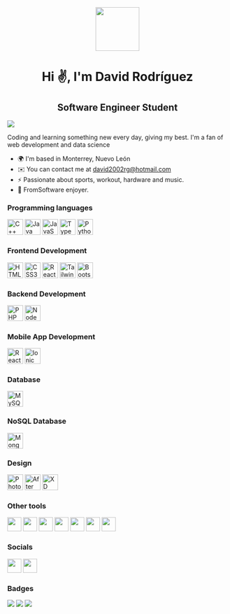 <div class="content">
  <div class="top-div" align="center">
  <img class="top-gif" src="https://media.giphy.com/media/Vf3ZKdillTMOOaOho0/giphy.gif" width="100" height="100"/>

  <h1 align="center">Hi ✌️, I'm David Rodríguez</h1>

  <h2 align="center">Software Engineer Student</h2>
  </div>

  ![](https://komarev.com/ghpvc/?username=Davvii1&color=blueviolet)

  Coding and learning something new every day, giving my best. I'm a fan of web development and data science

  - 🌍  I'm based in Monterrey, Nuevo León
  - ✉️  You can contact me at [david2002rg@hotmail.com](mailto:david2002rg@hotmail.com)
  - ⚡️  Passionate about sports, workout, hardware and music.
  - 👾  FromSoftware enjoyer.

  ### Programming languages
  <p align="left">
  <a href="https://docs.microsoft.com/en-us/cpp/?view=msvc-170" target="_blank" rel="noreferrer"><img src="https://raw.githubusercontent.com/danielcranney/readme-generator/main/public/icons/skills/cplusplus-colored.svg" width="36" height="36" alt="C++" /></a>
  <a href="https://www.java.com/en/" target="_blank" rel="noreferrer"><img src="https://www.svgrepo.com/show/184143/java.svg" width="36" height="36" alt="Java" /></a>
  <a href="https://developer.mozilla.org/en-US/docs/Web/JavaScript" target="_blank" rel="noreferrer"><img src="https://raw.githubusercontent.com/danielcranney/readme-generator/main/public/icons/skills/javascript-colored.svg" width="36" height="36" alt="JavaScript" /></a>
  <a href="https://www.typescriptlang.org/" target="_blank" rel="noreferrer"><img src="https://upload.wikimedia.org/wikipedia/commons/thumb/4/4c/Typescript_logo_2020.svg/512px-Typescript_logo_2020.svg.png" width="36" height="36" alt="TypeScript" /></a>
  <a href="https://www.python.org/" target="_blank" rel="noreferrer"><img src="https://raw.githubusercontent.com/danielcranney/readme-generator/main/public/icons/skills/python-colored.svg" width="36" height="36" alt="Python" /></a>
  
  ### Frontend Development
  <a href="https://developer.mozilla.org/en-US/docs/Glossary/HTML5" target="_blank" rel="noreferrer"><img src="https://raw.githubusercontent.com/danielcranney/readme-generator/main/public/icons/skills/html5-colored.svg" width="36" height="36" alt="HTML5" /></a>
  <a href="https://www.w3.org/TR/CSS/#css" target="_blank" rel="noreferrer"><img src="https://raw.githubusercontent.com/danielcranney/readme-generator/main/public/icons/skills/css3-colored.svg" width="36" height="36" alt="CSS3" /></a>
  <a href="https://reactjs.org/" target="_blank" rel="noreferrer"><img src="https://www.vectorlogo.zone/logos/reactjs/reactjs-ar21.svg" height="36" alt="React" /></a>
  <a href="https://tailwindcss.com/" target="_blank" rel="noreferrer"><img src="https://raw.githubusercontent.com/danielcranney/readme-generator/main/public/icons/skills/tailwindcss-colored.svg" width="36" height="36" alt="TailwindCSS" /></a>
  <a href="https://getbootstrap.com/" target="_blank" rel="noreferrer"><img src="https://raw.githubusercontent.com/danielcranney/readme-generator/main/public/icons/skills/bootstrap-colored.svg" width="36" height="36" alt="Bootstrap" /></a>

  ### Backend Development
  <a href="https://www.php.net/" target="_blank" rel="noreferrer"><img src="https://raw.githubusercontent.com/danielcranney/readme-generator/main/public/icons/skills/php-colored.svg" width="36" height="36" alt="PHP" /></a>
  <a href="https://nodejs.org/en/" target="_blank" rel="noreferrer"><img src="https://raw.githubusercontent.com/danielcranney/readme-generator/main/public/icons/skills/nodejs-colored.svg" width="36" height="36" alt="NodeJS" /></a>

  ### Mobile App Development
  <a href="https://reactnative.dev/" target="_blank" rel="noreferrer"><img src="https://www.vectorlogo.zone/logos/reactjs/reactjs-icon.svg" width="36" height="36" alt="React Native" /></a>
  <a href="https://ionicframework.com/" target="_blank" rel="noreferrer"><img src="https://www.vectorlogo.zone/logos/ionicframework/ionicframework-ar21.svg" height="36" alt="Ionic" /></a>

  ### Database
  <a href="https://www.mysql.com/" target="_blank" rel="noreferrer"><img src="https://raw.githubusercontent.com/danielcranney/readme-generator/main/public/icons/skills/mysql-colored.svg" width="36" height="36" alt="MySQL" /></a>

  ### NoSQL Database
  <a href="https://www.mongodb.com/" target="_blank" rel="noreferrer"><img src="https://raw.githubusercontent.com/danielcranney/readme-generator/main/public/icons/skills/mongodb-colored.svg" width="36" height="36" alt="MongoDB" /></a>
  
  ### Design
  <a href="https://www.adobe.com/uk/products/photoshop.html" target="_blank" rel="noreferrer"><img src="https://upload.wikimedia.org/wikipedia/commons/thumb/a/af/Adobe_Photoshop_CC_icon.svg/512px-Adobe_Photoshop_CC_icon.svg.png?20200616073617" width="36" height="36" alt="Photoshop" /></a>
  <a href="https://www.adobe.com/uk/products/aftereffects.html" target="_blank" rel="noreferrer"><img src="https://upload.wikimedia.org/wikipedia/commons/thumb/c/cb/Adobe_After_Effects_CC_icon.svg/512px-Adobe_After_Effects_CC_icon.svg.png?20210519030120" width="36" height="36" alt="After Effects" /></a>
  <a href="https://www.adobe.com/uk/products/xd.html" target="_blank" rel="noreferrer"><img src="https://upload.wikimedia.org/wikipedia/commons/thumb/c/c2/Adobe_XD_CC_icon.svg/512px-Adobe_XD_CC_icon.svg.png?20210729021535" width="36" height="36" alt="XD" /></a>
  </p>

  ### Other tools
  <a href="https://git-scm.com/" target="_blank" rel="noreferrer"><img src="https://upload.wikimedia.org/wikipedia/commons/thumb/3/3f/Git_icon.svg/97px-Git_icon.svg.png?20120525234412" width="32" height="32"/></a>
  <a href="https://www.arduino.cc/" target="_blank" rel="noreferrer"><img src="https://www.vectorlogo.zone/logos/arduino/arduino-icon.svg" width="32" height="32"/></a>
  <a href="https://www.jetbrains.com/idea/" target="_blank" rel="noreferrer"><img src="https://upload.wikimedia.org/wikipedia/commons/thumb/9/9c/IntelliJ_IDEA_Icon.svg/512px-IntelliJ_IDEA_Icon.svg.png?20200803071016" width="32" height="32"/></a>
  <a href="https://www.jetbrains.com/pycharm/" target="_blank" rel="noreferrer"><img src="https://upload.wikimedia.org/wikipedia/commons/thumb/1/1d/PyCharm_Icon.svg/640px-PyCharm_Icon.svg.png" width="32" height="32"/></a>
  <a href="https://www.jetbrains.com/webstorm/" target="_blank" rel="noreferrer"><img src="https://upload.wikimedia.org/wikipedia/commons/thumb/c/c0/WebStorm_Icon.svg/640px-WebStorm_Icon.svg.png" width="32" height="32"/></a>
  <a href="https://code.visualstudio.com/" target="_blank" rel="noreferrer"><img src="https://upload.wikimedia.org/wikipedia/commons/thumb/9/9a/Visual_Studio_Code_1.35_icon.svg/512px-Visual_Studio_Code_1.35_icon.svg.png?20210804221519" width="32" height="32"/></a>
  <a href="https://jupyter.org/" target="_blank" rel="noreferrer"><img src="https://upload.wikimedia.org/wikipedia/commons/thumb/3/38/Jupyter_logo.svg/883px-Jupyter_logo.svg.png" width="32" height="32"/></a>
  

  ### Socials
  <a href="https://discord.com/users/Davvii#0542" target="_blank" rel="noreferrer"><img src="https://raw.githubusercontent.com/danielcranney/readme-generator/main/public/icons/socials/discord.svg" width="32" height="32" /></a>
  <a href="https://www.twitter.com/rdz275_david" target="_blank" rel="noreferrer"><img src="https://raw.githubusercontent.com/danielcranney/readme-generator/main/public/icons/socials/twitter.svg" width="32" height="32" /></a></p>

  ### Badges
  <a href="https://github-readme-stats.vercel.app/api/top-langs/?username=Davvii1&layout=compact&theme=omni&hide_border=true" target="_blank" rel="noreferrer"><img src="https://github-readme-stats.vercel.app/api/top-langs/?username=Davvii1&layout=compact&theme=omni&hide_border=true"/></a>
  <a href="https://github-readme-stats.vercel.app/api?username=Davvii1&show_icons=true&theme=omni&count_private=true&hide_border=true" target="_blank" rel="noreferrer"><img src="https://github-readme-stats.vercel.app/api?username=Davvii1&show_icons=true&theme=omni&count_private=true&hide_border=true"/></a>
  <a href="http://github-readme-streak-stats.herokuapp.com?user=Davvii1&theme=omni&hide_border=true&date_format=M%20j%5B%2C%20Y%5D" target="_blank" rel="noreferrer"><img src="http://github-readme-streak-stats.herokuapp.com?user=Davvii1&theme=omni&hide_border=true&date_format=M%20j%5B%2C%20Y%5D"/></a>

</div>
